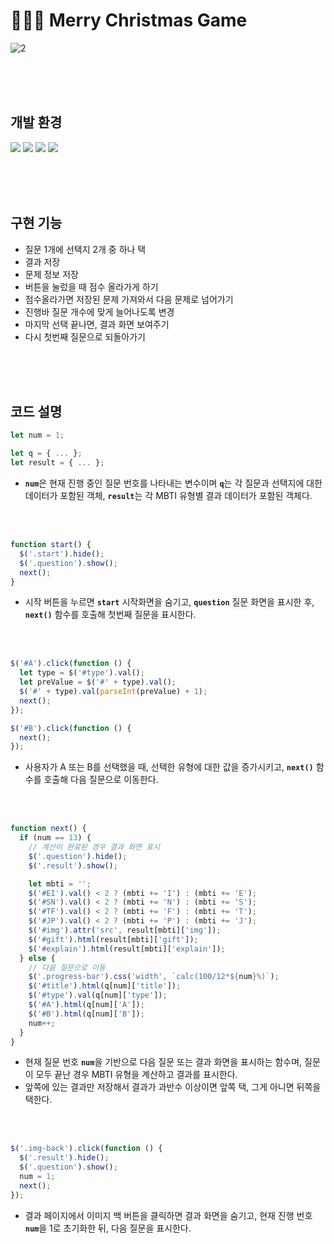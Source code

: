 # 🎄🎅🏻 Merry Christmas Game
![2](https://github.com/hyeonbinnn/merryxmas-game/assets/117449788/0e20f9a1-3629-40e6-87a7-596a4fd4b5f8)


<br>
<br>
<br>

## 개발 환경
<img src="https://img.shields.io/badge/HTML5-E34F26?style=flat-square&logo=html5&logoColor=white"> <img src="https://img.shields.io/badge/CSS3-1572B6?style=flat-square&logo=css3&logoColor=white"> <img src="https://img.shields.io/badge/JavaScript-F7DF1E?style=flat-square&logo=javascript&logoColor=black"> <img src="https://img.shields.io/badge/jQuery-0769AD?style=flat-square&logo=jquery&logoColor=white">

<br>
<br>
<br>

## 구현 기능
- 질문 1개에 선택지 2개 중 하나 택
- 결과 저장
- 문제 정보 저장
- 버튼을 눌렀을 때 점수 올라가게 하기
- 점수올라가면 저장된 문제 가져와서 다음 문제로 넘어가기
- 진행바 질문 개수에 맞게 늘어나도록 변경  
- 마지막 선택 끝나면, 결과 화면 보여주기
- 다시 첫번째 질문으로 되돌아가기

<br>
<br>
<br>

## 코드 설명
```jsx
let num = 1;

let q = { ... };
let result = { ... };
```
- <strong>`num`</strong>은 현재 진행 중인 질문 번호를 나타내는 변수이며 <strong>`q`</strong>는 각 질문과 선택지에 대한 데이터가 포함된 객체, <strong>`result`</strong>는 각 MBTI 유형별 결과 데이터가 포함된 객체다.

<br>
<br>

```jsx
function start() {
  $('.start').hide();
  $('.question').show();
  next();
}
```
- 시작 버튼을 누르면 <strong>`start`</strong> 시작화면을 숨기고, <strong>`question`</strong> 질문 화면을 표시한 후, <strong>`next()`</strong> 함수를 호출해 첫번째 질문을 표시한다.

<br>
<br>

```jsx
$('#A').click(function () {
  let type = $('#type').val();
  let preValue = $('#' + type).val();
  $('#' + type).val(parseInt(preValue) + 1);
  next();
});

$('#B').click(function () {
  next();
});
```
- 사용자가 A 또는 B를 선택했을 때, 선택한 유형에 대한 값을 증가시키고, <strong>`next()`</strong> 함수를 호출해 다음 질문으로 이동한다.

<br>
<br>

```jsx
function next() {
  if (num == 13) {
    // 계산이 완료된 경우 결과 화면 표시
    $('.question').hide();
    $('.result').show();

    let mbti = '';
    $('#EI').val() < 2 ? (mbti += 'I') : (mbti += 'E');
    $('#SN').val() < 2 ? (mbti += 'N') : (mbti += 'S');
    $('#TF').val() < 2 ? (mbti += 'F') : (mbti += 'T');
    $('#JP').val() < 2 ? (mbti += 'P') : (mbti += 'J');
    $('#img').attr('src', result[mbti]['img']);
    $('#gift').html(result[mbti]['gift']);
    $('#explain').html(result[mbti]['explain']);
  } else {
    // 다음 질문으로 이동
    $('.progress-bar').css('width', `calc(100/12*${num}%)`);
    $('#title').html(q[num]['title']);
    $('#type').val(q[num]['type']);
    $('#A').html(q[num]['A']);
    $('#B').html(q[num]['B']);
    num++;
  }
}
```
- 현재 질문 번호 <strong>`num`</strong>을 기반으로 다음 질문 또는 결과 화면을 표시하는 함수며, 질문이 모두 끝난 경우 MBTI 유형을 계산하고 결과를 표시한다.
- 앞쪽에 있는 결과만 저장해서 결과가 과반수 이상이면 앞쪽 택, 그게 아니면 뒤쪽을 택한다.

<br>
<br>

```jsx
$('.img-back').click(function () {
  $('.result').hide();
  $('.question').show();
  num = 1;
  next();
});
```
- 결과 페이지에서 이미지 백 버튼을 클릭하면 결과 화면을 숨기고, 현재 진행 번호 <strong>`num`</strong>을 1로 초기화한 뒤, 다음 질문을 표시한다.

<br>
<br>
<br>
